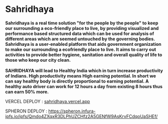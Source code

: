 
# Sahridhaya
<b>Sahridhaya is a real time solution "for the people by the people" to keep our surrounding a eco-friendly place to live, by providing visualized and performance based structured data which can be used for analysis of different areas which are seemed untouched by the governing bodies. <br>
Sahridhaya is a user-enabled platform that aids government organization to make our surrounding a ecofriendly place to live. It aims to carry out activities to provide better hygiene, sanitation and overall quality of life to those who keep our city clean.<br><br>
SAHRIDHAYA will lead to Healthy India which in turn increase productivity of Indians. High productivity means High earning potential. In short we can say healthy body is directly proportional to earning potential. A healthy auto driver can work for 12 hours a day from existing 8 hours thus can earn 50% more.<br></b>

VERCEL DEPLOY : [sahridhaya.vercel.app](https://sahridhaya-wj9pocvrc-its-harsshhh.vercel.app/)

SPHERON DEPLOY : https://spheron.infura-ipfs.io/ipfs/Qmdo4ZXqxR3DLPhUZCHfz2A5GENfW9AsKrvFCdqoUaSHEf/
